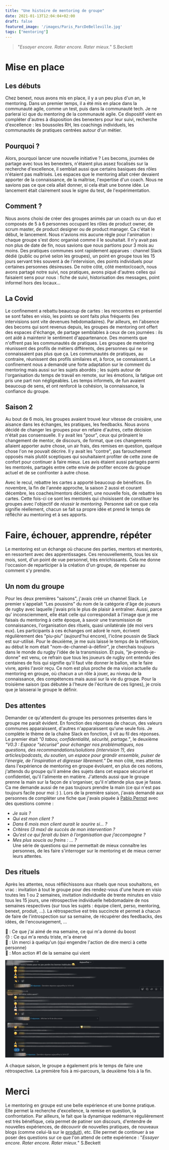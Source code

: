```yaml
---
title: "Une histoire de mentoring de groupe"
date: 2021-01-13T12:04:04+02:00
draft: false
featured_image: '/images/Paris_ParcDeBelleville.jpg'
tags: ["mentoring"]
---
```


> "*Essayer encore. Rater encore. Rater mieux.*" S.Beckett

# Mise en place
## Les débuts
Chez benext, nous avons mis en place, il y a un peu plus d'un an, le mentoring. Dans un premier temps, il a été mis en place dans la communauté agile, comme un test, puis  dans la communauté tech. Je ne parlerai ici que du mentoring de la communauté agile. Ce dispositif vient en compléter d'autres à disposition des benexters pour leur suivi, recherche d'excellence : les boussoles RH, les coachings individuels, les communautés de pratiques centrées autour d'un métier.

## Pourquoi ?
Alors, pourquoi lancer une nouvelle initiative ?
Les becoms, journées de partage avec tous les benexters, n'étaient plus assez focalisés sur la recherche d'excellence, il semblait aussi que certains basiques des rôles n'étaient pas maîtrisés. Les espaces que le mentoring allait créer devaient apporter de la connaissance, de la maîtrise, l'expertise d'un coach.
Nous ne savions pas ce que cela allait donner, si cela était une bonne idée. Le lancement était clairement sous le signe du test, de l'expérimentation.

## Comment ?
Nous avons choisi de créer des groupes animés par un coach ou un duo et composés de 5 à 6 personnes occupant les rôles de product owner, de scrum master, de product designer ou de product manager. Ca c'était le début, le lancement. Nous n'avions mis aucune règle pour l'animation : chaque groupe s'est donc organisé comme il le souhaitait. Il n'y avait pas non plus de date de fin, nous savions que nous partions pour 3 mois au moins.
Des pratiques communes sont rapidement apparues : channel Slack dédié (public ou privé selon les groupes), un point en groupe tous les 15 jours servant très souvent à de l'intervision, des points individuels pour certaines personnes désireuses.
De notre côté, côté mentor/coach, nous avons partagé notre suivi, nos pratiques, avons piqué d'autres celles qui faisaient sens pour nous : fiche de suivi, historisation des messages, point informel hors des locaux...

## La Covid
Le confinement a rebattu beaucoup de cartes : les rencontres en présentiel se sont faites en visio, les points se sont faits plus fréquents (les intervisions sont vite devenues hebdomadaires). Par ailleurs, en l'absence des becoms qui sont revenus depuis, les groupes de mentoring ont offert des espaces d'échange, de partage semblables à ceux de ces journées : ils ont aidé à maintenir le sentiment d'appartenance. Des moments que n'offrent pas les communautés de pratiques. Les groupes de mentoring réunissent des profils de métiers différents, des personnes qui ne se connaissaient pas plus que ça. Les communautés de pratiques, au contraire, réunissent des profils similaires et, à force, se connaissent.
Le confinement nous a demandé une forte adaptation sur le comment du mentoring mais aussi sur les sujets abordés ; les sujets autour de l'organisation du temps de travail en remote, sur les émotions, la fatigue ont pris une part non négligeables. Les temps informels, de fun avaient beaucoup de sens, et ont renforcé la cohésion, la connaissance, la confiance du groupe.

## Saison 2
Au bout de 6 mois, les groupes avaient trouvé leur vitesse de croisière, une aisance dans les échanges, les pratiques, les feedbacks. Nous avons décidé de changer les groupes pour en refaire d'autres, cette décision n'était pas consensuelle. Il y avait les "pour", ceux qui prônaient le changement de mentor, de discours, de format, que ces changements allaient apporter autre chose, un air frais, des remises en question, quelque chose l'on ne pouvait décrire. Il y avait les "contre", pas farouchement opposés mais plutôt sceptiques qui souhaitaient profiter de cette zone de confort pour continuer à faire mieux. Les avis étaient aussi partagés parmi les mentorés, partagés entre cette envie de profiter encore du groupe actuel et de se confronter à autre chose.

Avec le recul, rebattre les cartes a apporté beaucoup de bénéfices. En novembre, la fin de l'année approche, la saison 2 aussi et courant décembre, les coaches/mentors décident, une nouvelle fois, de rebattre les cartes. Cette fois-ci ce sont les mentorés qui choisissent de constituer les groupes avec l'objectif de *réussir le mentoring*. Personne sait ce que cela signifie réellement, chacun se fait sa propre idée et prend le temps de réfléchir au mentoring et à ses apports.


# Faire, échouer, apprendre, répéter
Le mentoring est un échange où chacune des parties, mentors et mentorés, en ressortent avec des apprentissages. Ces renouvellements, tous les six mois, sont, d'un point de vue personnel, très enrichissants. Cela me donne l'occasion de reparticiper à la création d'un groupe, de repenser au comment s'y prendre.

## Un nom du groupe
Pour les deux premières "saisons", j'avais créé un channel Slack. Le premier s'appelait "Les poussins" du nom de la catégorie d'âge de joueurs de rugby avec laquelle j'avais  pris le plus de plaisir à entraîner. Aussi, parce qu' inconsciemment, elle était celle qui correspondait à l'image que je me faisais du mentoring à cette époque, à savoir une transmission de connaissances, l'organisation des rituels, quasi unilatérale (de moi vers eux). Les participants à ces échanges ont adoré le nom, écrivent régulièrement des "piu-piu" (aujourd'hui encore), l'icône poussin de Slack est sur-utilisé.
Pour le deuxième, je me suis laissé le temps de la réflexion, au début le nom était "nom-de-channel-à-définir", je cherchais toujours dans le monde du rugby l'idée de la transmission. Et puis, "je-prends-je-donne" est venu, ce refrain que tous les joueurs de rugby ont entendu des centaines de fois qui signifie qu'il faut vite donner le ballon, vite le faire vivre, après l'avoir reçu. Ce nom est plus proche de ma vision actuelle du mentoring en groupe, où chacun a un rôle à jouer, au niveau de la connaissance, des compétences mais aussi sur la vie du groupe.
Pour la troisième saison (pas débutée à l'heure de l'écriture de ces lignes), je crois que je laisserai le groupe le définir.

## Des attentes
Demander ce qu'attendent du groupe les personnes présentes dans le groupe me paraît évident. En fonction des réponses de chacun, des valeurs communes apparaissent, d'autres n'apparaissent qu'une seule fois. Je complète le thème de la chaîne Slack en fonction, il vit au fil des réponses. Le premier était *"0 tabou, confidentialité, sécurité, partage."*, le deuxième *"V0.3 : Espace “sécurisé” pour échanger nos problématiques, nos questions, des recommandations/solutions (intervision ?), des articles/podcasts, du soutien, un espace pour grandir ensemble, puiser de l’énergie, de l’inspiration et digresser librement."*
De mon côté, mes attentes dans l'expérience de mentoring en groupe évoluent, en plus de ces notions, j'attends du groupe qu'il amène des sujets dans cet espace sécurisé et confidentiel, qu'il l'alimente en matière. J'attends aussi que le groupe prenne la main sur la façon de s'organiser, qu'il n'attende plus que je fasse. Ca me demande aussi de ne pas toujours prendre la main (ce qui n'est pas toujours facile pour moi :) ).
Lors de la première saison, j'avais demandé aux personnes de compléter une fiche que j'avais piquée à [Pablo Pernot](https://pablopernot.fr/) avec des questions comme :  
- *Je suis ?*  
- *Qui est mon client ?*  
- *Dans 6 mois mon client aurait le sourire si... ?*  
- *Critères (3 max) de succès de mon intervention ?*  
- *Qu’est ce qui ferait du bien à l’organisation que j’accompagne ?*  
- *Mes plus soucis ou freins : ... ?*  
Une série de questions qui me permettait de mieux connaître les personnes, de les faire s'interroger sur le mentoring et de mieux cerner leurs attentes.


## Des rituels
Après les attentes, nous réfléchissons aux rituels que nous souhaitons, en vrac : invitation à tout le groupe pour des rendez-vous d'une heure en visio toutes les 1 ou 2 semaines, invitation individuelle de trente minutes en visio tous les 15 jours, une rétrospective individuelle hebdomadaire de nos semaines respectives (sur tous les sujets : équipe client, perso, mentoring, benext, produit, ...). La rétrospective est très succincte et permet à chacun de faire de l'introspection sur sa semaine, de récupérer des feedbacks, des idées, de l'encouragement, ...

🙂 : Ce que j'ai aimé de ma semaine, ce qui m'a donné du boost  
😞 : Ce qui m'a rendu triste, m'a énervé  
🙏 : Un merci à quelqu'un (qui engendre l'action de dire merci à cette personne)  
👊 : Mon action #1 de la semaine qui vient  

![Rétrospective hebdomadaire](RetroHebdo.jpeg "Rétrospective hebdomadaire")

A chaque saison, le groupe a également pris le temps de faire une rétrospective. La première fois à mi-parcours, la deuxième fois à la fin.

# Merci

Le mentoring en groupe est une belle expérience et une bonne pratique. Elle permet la recherche d'excellence, la remise en question, la confrontation. Par ailleurs, le fait que la dynamique redémarre régulièrement est très bénéfique, cela permet de patiner son discours, d'entendre de nouvelles expériences, de découvrir de nouvelles pratiques, de nouveaux blogs (comme celui-là sur le [produit](https://svpg.com/)), etc.
Elle permet de continuer à se poser des questions sur ce que l'on attend de cette expérience : "*Essayer encore. Rater encore. Rater mieux.*" S.Beckett
